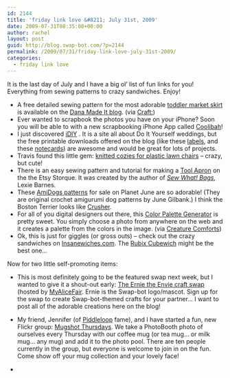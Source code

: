 ```yaml
---
id: 2144
title: 'friday link love &#8211; July 31st, 2009'
date: 2009-07-31T08:35:08+00:00
author: rachel
layout: post
guid: http://blog.swap-bot.com/?p=2144
permalink: /2009/07/31/friday-link-love-july-31st-2009/
categories:
  - friday link love
---
```

It is the last day of July and I have a big ol&#8217; list of fun links for you! Everything from sewing patterns to crazy sandwiches. Enjoy!

  * A free detailed sewing pattern for the most adorable [toddler market skirt](http://www.dana-made-it.com/2008/07/tutorial-market-skirt.html) is available on the [Dana Made It blog](http://www.dana-made-it.com/). (via [Craft:](http://blog.craftzine.com/archive/2009/07/how-to_make_toddler_market_ski.html?CMP=OTC-5JF307375954))
  * Ever wanted to scrapbook the photos you have on your iPhone? Soon you will be able to with a new scrapbooking iPhone App called [Coolibah](http://blog.coolibah.me/2009/07/moving-right-along.html)!
  * I just discovered [iDIY](http://www.i-do-it-yourself.com/) . It is a site all about Do It Yourself weddings, but the free printable downloads offered on the blog (like these [labels](http://www.i-do-it-yourself.com/2009/07/free-vintage-apothecary-style-labels/), and these [notecards](http://www.i-do-it-yourself.com/2009/07/free-printable-personal-notecards-parsiri/)) are awesome and would be great for lots of projects.
  * Travis found this little gem: [knitted cozies for plastic lawn chairs](http://www.apartmenttherapy.com/ny/inspiration/knitted-chairs-crafted-cozies-for-plastic-chairs-091197) &#8211; crazy, but cute!
  * There is an easy sewing pattern and tutorial for making a [Tool Apron](http://www.etsy.com/storque/how-to/how-tuesday-tool-apron-from-sew-what-bags-4498/) on the the Etsy Storque. It was created by the author of [_Sew What! Bags_](http://www.amazon.com/gp/product/1603420924?ie=UTF8&tag=etsy-20&linkCode=as2&camp=1789&creative=9325&creativeASIN=1603420924), Lexie Barnes. 
  * These [AmiDogs patterns](http://planetjune.com/shop/index.php?main_page=product_info&cPath=11_22&products_id=65) for sale on Planet June are so adorable! (They are original crochet amigurumi dog patterns by June Gilbank.) I think the Boston Terrier looks like [Crusher](http://www.swap-bot.com/user:Crusher).
  * For all of you digital designers out there, this [Color Palette Generator](http://www.degraeve.com/color-palette/) is pretty sweet. You simply choose a photo from anywhere on the web and it creates a palette from the colors in the image. (via [Creature Comforts](http://creaturecomforts.typepad.com/my_weblog/2009/07/web-help-color-palette-generator.html))
  * Ok, this is just for giggles (or gross outs) &#8211; check out the crazy sandwiches on [Insanewiches.com](http://www.insanewiches.com/). The [Rubix Cubewich](http://www.insanewiches.com/?p=808) might be the best one&#8230;

Now for two little self-promoting items:

  * This is most definitely going to be the featured swap next week, but I wanted to give it a shout-out early: [The Ernie the Envie craft swap](http://www.swap-bot.com/swap/show/41830) (hosted by [MyAliceFair](http://www.swap-bot.com/user:MyAliceFair). Ernie is the Swap-bot logo/mascot. Sign up for the swap to create Swap-bot-themed crafts for your partner&#8230; I want to post all of the adorable creations here on the blog!
  * My friend, Jennifer (of [Piddleloop](http://www.piddleloop.com/blog) fame), and I have started a fun, new Flickr group: [Mugshot Thursdays](http://www.flickr.com/groups/1184846@N22/). We take a PhotoBooth photo of ourselves every Thursday with our coffee mug (or tea mug&#8230; or milk mug&#8230; any mug) and add it to the photo pool. There are ten people currently in the group, but everyone is welcome to join in on the fun. Come show off your mug collection and your lovely face!

  *